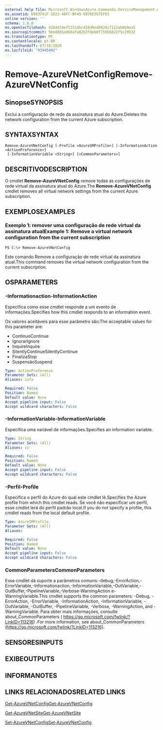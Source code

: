 ```yaml
---
external help file: Microsoft.WindowsAzure.Commands.ServiceManagement.dll-Help.xml
ms.assetid: D903741F-1D22-48FC-BFA5-6876E557EFE5
online version: ''
schema: 2.0.0
ms.openlocfilehash: 4284d34ef5151dbcd16d9ed882dcf112abbb8ea5
ms.sourcegitcommit: 56ed085a868afa8263f8eb0f755b5822f5c29532
ms.translationtype: MT
ms.contentlocale: pt-BR
ms.lasthandoff: 07/18/2020
ms.locfileid: "93945492"
---
```

# <span data-ttu-id="fc321-101">Remove-AzureVNetConfig</span><span class="sxs-lookup"><span data-stu-id="fc321-101">Remove-AzureVNetConfig</span></span>

## <span data-ttu-id="fc321-102">Sinopse</span><span class="sxs-lookup"><span data-stu-id="fc321-102">SYNOPSIS</span></span>
<span data-ttu-id="fc321-103">Exclui a configuração de rede da assinatura atual do Azure.</span><span class="sxs-lookup"><span data-stu-id="fc321-103">Deletes the network configuration from the current Azure subscription.</span></span>

## <span data-ttu-id="fc321-104">SYNTAX</span><span class="sxs-lookup"><span data-stu-id="fc321-104">SYNTAX</span></span>

```
Remove-AzureVNetConfig [-Profile <AzureSMProfile>] [-InformationAction <ActionPreference>]
 [-InformationVariable <String>] [<CommonParameters>]
```

## <span data-ttu-id="fc321-105">DESCRITIVO</span><span class="sxs-lookup"><span data-stu-id="fc321-105">DESCRIPTION</span></span>
<span data-ttu-id="fc321-106">O cmdlet **Remove-AzureVNetConfig** remove todas as configurações de rede virtual da assinatura atual do Azure.</span><span class="sxs-lookup"><span data-stu-id="fc321-106">The **Remove-AzureVNetConfig** cmdlet removes all virtual network settings from the current Azure subscription.</span></span>

## <span data-ttu-id="fc321-107">EXEMPLOS</span><span class="sxs-lookup"><span data-stu-id="fc321-107">EXAMPLES</span></span>

### <span data-ttu-id="fc321-108">Exemplo 1: remover uma configuração de rede virtual da assinatura atual</span><span class="sxs-lookup"><span data-stu-id="fc321-108">Example 1: Remove a virtual network configuration from the current subscription</span></span>
```
PS C:\> Remove-AzureVNetConfig
```

<span data-ttu-id="fc321-109">Este comando Remove a configuração de rede virtual da assinatura atual.</span><span class="sxs-lookup"><span data-stu-id="fc321-109">This command removes the virtual network configuration from the current subscription.</span></span>

## <span data-ttu-id="fc321-110">OS</span><span class="sxs-lookup"><span data-stu-id="fc321-110">PARAMETERS</span></span>

### <span data-ttu-id="fc321-111">-Informationaction</span><span class="sxs-lookup"><span data-stu-id="fc321-111">-InformationAction</span></span>
<span data-ttu-id="fc321-112">Especifica como esse cmdlet responde a um evento de informações.</span><span class="sxs-lookup"><span data-stu-id="fc321-112">Specifies how this cmdlet responds to an information event.</span></span>

<span data-ttu-id="fc321-113">Os valores aceitáveis para esse parâmetro são:</span><span class="sxs-lookup"><span data-stu-id="fc321-113">The acceptable values for this parameter are:</span></span>

- <span data-ttu-id="fc321-114">Contínuo</span><span class="sxs-lookup"><span data-stu-id="fc321-114">Continue</span></span>
- <span data-ttu-id="fc321-115">Ignorar</span><span class="sxs-lookup"><span data-stu-id="fc321-115">Ignore</span></span>
- <span data-ttu-id="fc321-116">Inquire</span><span class="sxs-lookup"><span data-stu-id="fc321-116">Inquire</span></span>
- <span data-ttu-id="fc321-117">SilentlyContinue</span><span class="sxs-lookup"><span data-stu-id="fc321-117">SilentlyContinue</span></span>
- <span data-ttu-id="fc321-118">Finaliza</span><span class="sxs-lookup"><span data-stu-id="fc321-118">Stop</span></span>
- <span data-ttu-id="fc321-119">Suspensão</span><span class="sxs-lookup"><span data-stu-id="fc321-119">Suspend</span></span>

```yaml
Type: ActionPreference
Parameter Sets: (All)
Aliases: infa

Required: False
Position: Named
Default value: None
Accept pipeline input: False
Accept wildcard characters: False
```

### <span data-ttu-id="fc321-120">-InformationVariable</span><span class="sxs-lookup"><span data-stu-id="fc321-120">-InformationVariable</span></span>
<span data-ttu-id="fc321-121">Especifica uma variável de informações.</span><span class="sxs-lookup"><span data-stu-id="fc321-121">Specifies an information variable.</span></span>

```yaml
Type: String
Parameter Sets: (All)
Aliases: iv

Required: False
Position: Named
Default value: None
Accept pipeline input: False
Accept wildcard characters: False
```

### <span data-ttu-id="fc321-122">-Perfil</span><span class="sxs-lookup"><span data-stu-id="fc321-122">-Profile</span></span>
<span data-ttu-id="fc321-123">Especifica o perfil do Azure do qual este cmdlet lê.</span><span class="sxs-lookup"><span data-stu-id="fc321-123">Specifies the Azure profile from which this cmdlet reads.</span></span>
<span data-ttu-id="fc321-124">Se você não especificar um perfil, esse cmdlet lerá do perfil padrão local.</span><span class="sxs-lookup"><span data-stu-id="fc321-124">If you do not specify a profile, this cmdlet reads from the local default profile.</span></span>

```yaml
Type: AzureSMProfile
Parameter Sets: (All)
Aliases: 

Required: False
Position: Named
Default value: None
Accept pipeline input: False
Accept wildcard characters: False
```

### <span data-ttu-id="fc321-125">CommonParameters</span><span class="sxs-lookup"><span data-stu-id="fc321-125">CommonParameters</span></span>
<span data-ttu-id="fc321-126">Esse cmdlet dá suporte a parâmetros comuns:-debug,-ErrorAction,-ErrorVariable,-Informationaction,-InformationVariable,-OutVariable,-OutBuffer,-PipelineVariable,-Verbose-WarningAction e-WarningVariable.</span><span class="sxs-lookup"><span data-stu-id="fc321-126">This cmdlet supports the common parameters: -Debug, -ErrorAction, -ErrorVariable, -InformationAction, -InformationVariable, -OutVariable, -OutBuffer, -PipelineVariable, -Verbose, -WarningAction, and -WarningVariable.</span></span> <span data-ttu-id="fc321-127">Para obter mais informações, consulte about_CommonParameters ( https://go.microsoft.com/fwlink/?LinkID=113216) .</span><span class="sxs-lookup"><span data-stu-id="fc321-127">For more information, see about_CommonParameters (https://go.microsoft.com/fwlink/?LinkID=113216).</span></span>

## <span data-ttu-id="fc321-128">SENSORES</span><span class="sxs-lookup"><span data-stu-id="fc321-128">INPUTS</span></span>

## <span data-ttu-id="fc321-129">EXIBE</span><span class="sxs-lookup"><span data-stu-id="fc321-129">OUTPUTS</span></span>

## <span data-ttu-id="fc321-130">INFORMA</span><span class="sxs-lookup"><span data-stu-id="fc321-130">NOTES</span></span>

## <span data-ttu-id="fc321-131">LINKS RELACIONADOS</span><span class="sxs-lookup"><span data-stu-id="fc321-131">RELATED LINKS</span></span>

[<span data-ttu-id="fc321-132">Get-AzureVNetConfig</span><span class="sxs-lookup"><span data-stu-id="fc321-132">Get-AzureVNetConfig</span></span>](./Get-AzureVNetConfig.md)

[<span data-ttu-id="fc321-133">Get-AzureVNetSite</span><span class="sxs-lookup"><span data-stu-id="fc321-133">Get-AzureVNetSite</span></span>](./Get-AzureVNetSite.md)

[<span data-ttu-id="fc321-134">Set-AzureVNetConfig</span><span class="sxs-lookup"><span data-stu-id="fc321-134">Set-AzureVNetConfig</span></span>](./Set-AzureVNetConfig.md)



